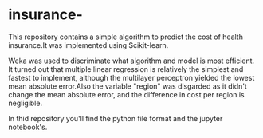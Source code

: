 # insurance-
This repository contains a simple algorithm to predict the cost of health insurance.It was implemented using Scikit-learn.

Weka was used to discriminate what algorithm and model is most efficient. It turned out that multiple linear regression is relatively the simplest and fastest to implement, although the multilayer perceptron yielded the lowest mean absolute error.Also the variable "region" was disgarded as it didn't change the mean absolute error, and the difference in cost per region is negligible.

In thid repository you'll find the python file format and the jupyter notebook's.
